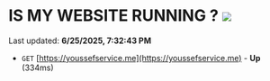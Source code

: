 # IS MY WEBSITE RUNNING ? [![](https://img.shields.io/static/v1?label=Sponsor&message=%E2%9D%A4&logo=GitHub&color=%23fe8e86)](https://github.com/sponsors/Youssef-Lehmam)

Last updated: **6/25/2025, 7:32:43 PM**

- `GET` [https://youssefservice.me](https://youssefservice.me) - **Up** (334ms)
